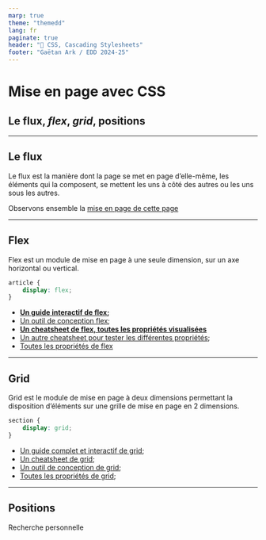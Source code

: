 ```yaml
---
marp: true
theme: "themedd"
lang: fr
paginate: true
header: "🌈 CSS, Cascading Stylesheets"
footer: "Gaëtan Ark / EDD 2024-25"
---
```


<!-- _class: lead-->

# Mise en page avec CSS

## Le flux, *flex*, *grid*, positions

---

## Le flux

Le flux est la manière dont la page se met en page d’elle-même, les éléments qui la composent, se mettent les uns à côté des autres ou les uns  sous les autres.

Observons ensemble la [mise en page de cette page](https://codeberg.org/shinze/Cours-EDD-2425/src/branch/main/Exercices%20et%20exemples/Flux)

---
## Flex

Flex est un module de mise en page à une seule dimension, sur un axe horizontal ou vertical.

```css
article {
	display: flex;
}
```

- **[Un guide interactif de flex](https://www.joshwcomeau.com/css/interactive-guide-to-flexbox/);**
- [Un outil de conception flex](https://flexbox.tech/);
- **[Un cheatsheet de flex, toutes les propriétés visualisées](https://flexbox.malven.co/)**
- [Un autre cheatsheet pour tester les différentes propriétés](https://yoksel.github.io/flex-cheatsheet/#section-display);
- [Toutes les propriétés de flex](https://devhints.io/css-flexbox)

---
## Grid

Grid est le module de mise en page à deux dimensions permettant la disposition d’éléments sur une grille de mise en page en 2 dimensions.

```css
section {
	display: grid;
}
```

- [Un guide complet et interactif de grid](https://www.joshwcomeau.com/css/interactive-guide-to-grid/);
- [Un cheatsheet de grid](https://grid.malven.co/);
- [Un outil de conception de grid](https://alialaa.github.io/css-grid-cheat-sheet/);
- [Toutes les propriétés de grid](https://devhints.io/css-grid);

---

## Positions

Recherche personnelle
